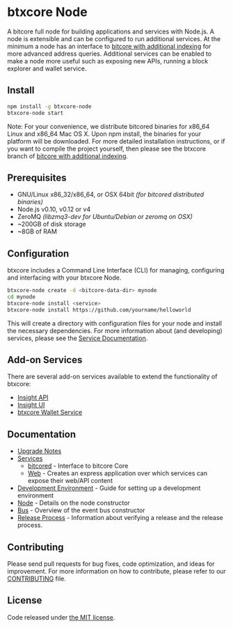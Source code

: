 btxcore Node
============

A bitcore full node for building applications and services with Node.js. A node is extensible and can be configured to run additional services. At the minimum a node has an interface to [bitcore with additional indexing](https://github.com/BTXexplorer/bitcore/tree/0.15.0-btxcore) for more advanced address queries. Additional services can be enabled to make a node more useful such as exposing new APIs, running a block explorer and wallet service.

## Install

```bash
npm install -g btxcore-node
btxcore-node start
```

Note: For your convenience, we distribute bitcored binaries for x86_64 Linux and x86_64 Mac OS X. Upon npm install, the binaries for your platform will be downloaded. For more detailed installation instructions, or if you want to compile the project yourself, then please see the btxcore branch of [bitcore with additional indexing](https://github.com/BTXexplorer/bitcore/tree/0.15.0-btxcore).

## Prerequisites

- GNU/Linux x86_32/x86_64, or OSX 64bit *(for bitcored distributed binaries)*
- Node.js v0.10, v0.12 or v4
- ZeroMQ *(libzmq3-dev for Ubuntu/Debian or zeromq on OSX)*
- ~200GB of disk storage
- ~8GB of RAM

## Configuration

btxcore includes a Command Line Interface (CLI) for managing, configuring and interfacing with your btxcore Node.

```bash
btxcore-node create -d <bitcore-data-dir> mynode
cd mynode
btxcore-node install <service>
btxcore-node install https://github.com/yourname/helloworld
```

This will create a directory with configuration files for your node and install the necessary dependencies. For more information about (and developing) services, please see the [Service Documentation](docs/services.md).

## Add-on Services

There are several add-on services available to extend the functionality of btxcore:

- [Insight API](https://github.com/BTXexplorer/insight-api)
- [Insight UI](https://github.com/BTXexplorer/insight-ui)
- [btxcore Wallet Service](https://github.com/BTXexplorer/btxcore-wallet-service)

## Documentation

- [Upgrade Notes](docs/upgrade.md)
- [Services](docs/services.md)
  - [bitcored](docs/services/bitcored.md) - Interface to bitcore Core
  - [Web](docs/services/web.md) - Creates an express application over which services can expose their web/API content
- [Development Environment](docs/development.md) - Guide for setting up a development environment
- [Node](docs/node.md) - Details on the node constructor
- [Bus](docs/bus.md) - Overview of the event bus constructor
- [Release Process](docs/release.md) - Information about verifying a release and the release process.

## Contributing

Please send pull requests for bug fixes, code optimization, and ideas for improvement. For more information on how to contribute, please refer to our [CONTRIBUTING](https://github.com/BTXexplorer/btxcore/blob/master/CONTRIBUTING.md) file.

## License

Code released under [the MIT license](https://github.com/BTXexplorer/btxcore-node/blob/master/LICENSE).
